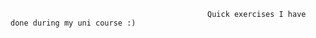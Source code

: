                                                 Quick exercises I have done during my uni course :)
